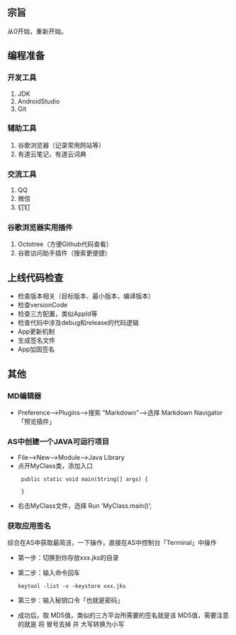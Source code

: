 ## 宗旨
从0开始，重新开始。

## 编程准备 
### 开发工具
1.  JDK
2.  AndroidStudio
3.  Git

### 辅助工具
1.  谷歌浏览器（记录常用网站等）
2.  有道云笔记，有道云词典

### 交流工具
1.  QQ
2.  微信 
3.  钉钉

### 谷歌浏览器实用插件
1.  Octotree（方便Github代码查看）
2.  谷歌访问助手插件（搜索更便捷）

## 上线代码检查
* 检查版本相关（目标版本、最小版本，编译版本）
* 检查versionCode
* 检查三方配置，类似AppId等
* 检查代码中涉及debug和release的代码逻辑
* App更新机制
* 生成签名文件
* App加固签名



## 其他

### MD编辑器
*  Preference——>Plugins——>搜索 "Markdown"——>选择 Markdown
   Navigator「预览插件」
  

### AS中创建一个JAVA可运行项目
*  File—>New—>Module—>Java Library
*  点开MyClass类，添加入口 
   ```
    public static void main(String[] args) {
        
    }
    ```
* 右击MyClass文件，选择 Run ‘MyClass.main()’;

### 获取应用签名

综合在AS中获取最简洁，一下操作，直接在AS中控制台「Terminal」中操作

* 第一步：切换到你存放xxx.jks的目录

* 第二步：输入命令回车
   ```
   keytool -list -v -keystore xxx.jks 
   ```
* 第三步：输入秘钥口令「也就是密码」

* 成功后，取 MD5值，类似的三方平台所需要的签名就是该 MD5值，需要注意的就是 将 冒号去掉 并 大写转换为小写


